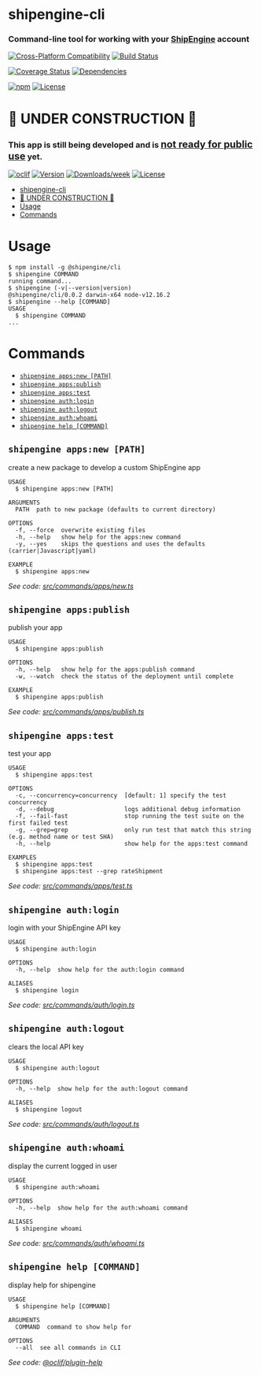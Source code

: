 # shipengine-cli

### Command-line tool for working with your [ShipEngine](https://www.shipengine.com) account

[![Cross-Platform Compatibility](https://shipengine.github.io/img/badges/os-badges.svg)](https://github.com/ShipEngine/shipengine-cli/actions)
[![Build Status](https://github.com/ShipEngine/shipengine-cli/workflows/CI-CD/badge.svg)](https://github.com/ShipEngine/shipengine-cli/actions)

[![Coverage Status](https://coveralls.io/repos/github/ShipEngine/shipengine-cli/badge.svg?branch=master)](https://coveralls.io/github/ShipEngine/shipengine-cli)
[![Dependencies](https://david-dm.org/ShipEngine/shipengine-cli.svg)](https://david-dm.org/ShipEngine/shipengine-cli)

[![npm](https://img.shields.io/npm/v/@shipengine/cli.svg)](https://www.npmjs.com/package/@shipengine/cli)
[![License](https://img.shields.io/npm/l/@shipengine/cli.svg)](LICENSE)

# 🚧 UNDER CONSTRUCTION 🚧

### This app is still being developed and is <u><big>not ready for public use</big></u> yet.

[![oclif](https://img.shields.io/badge/cli-oclif-brightgreen.svg)](https://oclif.io)
[![Version](https://img.shields.io/npm/v/shipengine-cli.svg)](https://npmjs.org/package/shipengine-cli)
[![Downloads/week](https://img.shields.io/npm/dw/shipengine-cli.svg)](https://npmjs.org/package/shipengine-cli)
[![License](https://img.shields.io/npm/l/shipengine-cli.svg)](https://github.com/ShipEngine/shipengine-cli/blob/master/package.json)

<!-- toc -->
* [shipengine-cli](#shipengine-cli)
* [🚧 UNDER CONSTRUCTION 🚧](#-under-construction-)
* [Usage](#usage)
* [Commands](#commands)
<!-- tocstop -->

# Usage

<!-- usage -->
```sh-session
$ npm install -g @shipengine/cli
$ shipengine COMMAND
running command...
$ shipengine (-v|--version|version)
@shipengine/cli/0.0.2 darwin-x64 node-v12.16.2
$ shipengine --help [COMMAND]
USAGE
  $ shipengine COMMAND
...
```
<!-- usagestop -->

# Commands

<!-- commands -->
* [`shipengine apps:new [PATH]`](#shipengine-appsnew-path)
* [`shipengine apps:publish`](#shipengine-appspublish)
* [`shipengine apps:test`](#shipengine-appstest)
* [`shipengine auth:login`](#shipengine-authlogin)
* [`shipengine auth:logout`](#shipengine-authlogout)
* [`shipengine auth:whoami`](#shipengine-authwhoami)
* [`shipengine help [COMMAND]`](#shipengine-help-command)

## `shipengine apps:new [PATH]`

create a new package to develop a custom ShipEngine app

```
USAGE
  $ shipengine apps:new [PATH]

ARGUMENTS
  PATH  path to new package (defaults to current directory)

OPTIONS
  -f, --force  overwrite existing files
  -h, --help   show help for the apps:new command
  -y, --yes    skips the questions and uses the defaults (carrier|Javascript|yaml)

EXAMPLE
  $ shipengine apps:new
```

_See code: [src/commands/apps/new.ts](https://github.com/ShipEngine/shipengine-cli/blob/v0.0.2/src/commands/apps/new.ts)_

## `shipengine apps:publish`

publish your app

```
USAGE
  $ shipengine apps:publish

OPTIONS
  -h, --help   show help for the apps:publish command
  -w, --watch  check the status of the deployment until complete

EXAMPLE
  $ shipengine apps:publish
```

_See code: [src/commands/apps/publish.ts](https://github.com/ShipEngine/shipengine-cli/blob/v0.0.2/src/commands/apps/publish.ts)_

## `shipengine apps:test`

test your app

```
USAGE
  $ shipengine apps:test

OPTIONS
  -c, --concurrency=concurrency  [default: 1] specify the test concurrency
  -d, --debug                    logs additional debug information
  -f, --fail-fast                stop running the test suite on the first failed test
  -g, --grep=grep                only run test that match this string (e.g. method name or test SHA)
  -h, --help                     show help for the apps:test command

EXAMPLES
  $ shipengine apps:test
  $ shipengine apps:test --grep rateShipment
```

_See code: [src/commands/apps/test.ts](https://github.com/ShipEngine/shipengine-cli/blob/v0.0.2/src/commands/apps/test.ts)_

## `shipengine auth:login`

login with your ShipEngine API key

```
USAGE
  $ shipengine auth:login

OPTIONS
  -h, --help  show help for the auth:login command

ALIASES
  $ shipengine login
```

_See code: [src/commands/auth/login.ts](https://github.com/ShipEngine/shipengine-cli/blob/v0.0.2/src/commands/auth/login.ts)_

## `shipengine auth:logout`

clears the local API key

```
USAGE
  $ shipengine auth:logout

OPTIONS
  -h, --help  show help for the auth:logout command

ALIASES
  $ shipengine logout
```

_See code: [src/commands/auth/logout.ts](https://github.com/ShipEngine/shipengine-cli/blob/v0.0.2/src/commands/auth/logout.ts)_

## `shipengine auth:whoami`

display the current logged in user

```
USAGE
  $ shipengine auth:whoami

OPTIONS
  -h, --help  show help for the auth:whoami command

ALIASES
  $ shipengine whoami
```

_See code: [src/commands/auth/whoami.ts](https://github.com/ShipEngine/shipengine-cli/blob/v0.0.2/src/commands/auth/whoami.ts)_

## `shipengine help [COMMAND]`

display help for shipengine

```
USAGE
  $ shipengine help [COMMAND]

ARGUMENTS
  COMMAND  command to show help for

OPTIONS
  --all  see all commands in CLI
```

_See code: [@oclif/plugin-help](https://github.com/oclif/plugin-help/blob/v2.2.3/src/commands/help.ts)_
<!-- commandsstop -->
